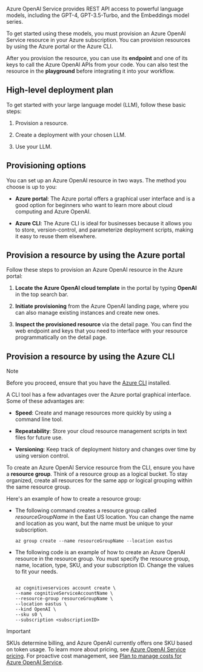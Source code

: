 Azure OpenAI Service provides REST API access to powerful language models, including the GPT-4, GPT-3.5-Turbo, and the Embeddings model series. 

To get started using these models, you must provision an Azure OpenAI Service resource in your Azure subscription. You can provision resources by using the Azure portal or the Azure CLI.

After you provision the resource, you can use its **endpoint** and one of its keys to call the Azure OpenAI APIs from your code. You can also test the resource in the **playground** before integrating it into your workflow.

## High-level deployment plan

To get started with your large language model (LLM), follow these basic steps:

1. Provision a resource.

1. Create a deployment with your chosen LLM.

1. Use your LLM.

## Provisioning options

You can set up an Azure OpenAI resource in two ways. The method you choose is up to you:

- **Azure portal**: The Azure portal offers a graphical user interface and is a good option for beginners who want to learn more about cloud computing and Azure OpenAI.

- **Azure CLI**: The Azure CLI is ideal for businesses because it allows you to store, version-control, and parameterize deployment scripts, making it easy to reuse them elsewhere.

## Provision a resource by using the Azure portal

Follow these steps to provision an Azure OpenAI resource in the Azure portal:

1. **Locate the Azure OpenAI cloud template** in the portal by typing **OpenAI** in the top search bar.

1. **Initiate provisioning** from the Azure OpenAI landing page, where you can also manage existing instances and create new ones.

1. **Inspect the provisioned resource** via the detail page. You can find the web endpoint and keys that you need to interface with your resource programmatically on the detail page.

## Provision a resource by using the Azure CLI

> [!NOTE]
> Before you proceed, ensure that you have the [Azure CLI]( /cli/azure/install-azure-cli) installed.

A CLI tool has a few advantages over the Azure portal graphical interface. Some of these advantages are:

- **Speed**: Create and manage resources more quickly by using a command line tool.

- **Repeatability**: Store your cloud resource management scripts in text files for future use.

- **Versioning**: Keep track of deployment history and changes over time by using version control.

To create an Azure OpenAI Service resource from the CLI, ensure you have a **resource group**. Think of a resource group as a logical bucket. To stay organized, create all resources for the same app or logical grouping within the same resource group.

Here's an example of how to create a resource group:

- The following command creates a resource group called *resourceGroupName* in the East US location. You can change the name and location as you want, but the name must be unique to your subscription.

    ``` azurecli
    az group create --name resourceGroupName --location eastus 
    ```

- The following code is an example of how to create an Azure OpenAI resource in the resource group. You must specify the resource group, name, location, type, SKU, and your subscription ID. Change the values to fit your needs.

    ``` azurecli
    
    az cognitiveservices account create \ 
    --name cognitiveServiceAccountName \ 
    --resource-group resourceGroupName \ 
    --location eastus \ 
    --kind OpenAI \ 
    --sku s0 \ 
    --subscription <subscriptionID> 
    
    ```

> [!IMPORTANT]
> SKUs determine billing, and Azure OpenAI currently offers one SKU based on token usage. To learn more about pricing, see [Azure OpenAI Service pricing](https://azure.microsoft.com/pricing/details/cognitive-services/openai-service/). For proactive cost management, see [Plan to manage costs for Azure OpenAI Service](/azure/ai-services/openai/how-to/manage-costs).
